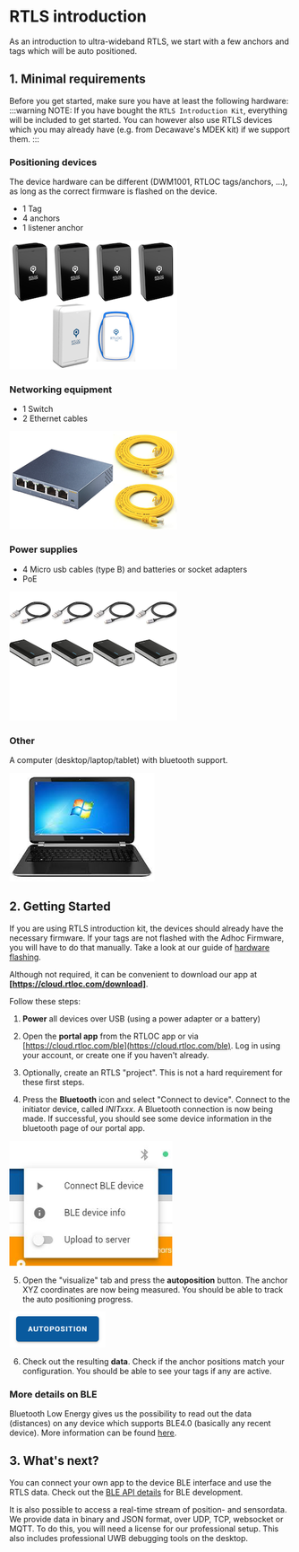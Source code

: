 # RTLS introduction

As an introduction to ultra-wideband RTLS, we start with a few anchors and tags which will be auto positioned.

## 1. Minimal requirements
Before you get started, make sure you have at least the following hardware:
:::warning NOTE:
  If you have bought the `RTLS Introduction Kit`, everything will be included to get started. You can however also use RTLS devices which you may already have (e.g. from Decawave's MDEK kit) if we support them.
:::

### Positioning devices
The device hardware can be different (DWM1001, RTLOC tags/anchors, ...), as long as the correct firmware is flashed on the device.

  - 1 Tag
  - 4 anchors
  - 1 listener anchor

![nodes](./img/install_nodes.png)

### Networking equipment
  - 1 Switch
  - 2 Ethernet cables

![network](./img/install_network.png)

### Power supplies
  - 4 Micro usb cables (type B) and batteries or socket adapters
  - PoE

  ![power](./img/install_power_supply.png)

### Other
A computer (desktop/laptop/tablet) with bluetooth support.

![pc](./img/install_PC.jpeg)

## 2. Getting Started
If you are using RTLS introduction kit, the devices should already have the necessary firmware. If your tags are not flashed with the Adhoc Firmware, you will have to do that manually. Take a look at our guide of [hardware flashing](/hardware/flashing/hw_flashing.html).

Although not required, it can be convenient to download our app at **[https://cloud.rtloc.com/download]**.

Follow these steps:

1. **Power** all devices over USB (using a power adapter or a battery)

2. Open the **portal app** from the RTLOC app or via [https://cloud.rtloc.com/ble](https://cloud.rtloc.com/ble). Log in using your account, or create one if you haven't already.

3. Optionally, create an RTLS "project". This is not a hard requirement for these first steps.

4. Press the **Bluetooth** icon and select "Connect to device". Connect to the initiator device, called *INITxxx*. A Bluetooth connection is now being made. If successful, you should see some device information in the bluetooth page of our portal app.

![BLE](../web/img/ble.jpg)

5. Open the "visualize" tab and press the **autoposition** button. The anchor XYZ coordinates are now being measured. You should be able to track the auto positioning progress.

![BLE](./img/autopos.png)

6. Check out the resulting **data**. Check if the anchor positions match your configuration. You should be able to see your tags if any are active.

<!-- TODO: screenshot of visualization -->

### More details on BLE
Bluetooth Low Energy gives us the possibility to read out the data (distances) on any device which supports BLE4.0 (basically any recent device).
More information can be found [here](/hardware/hw_interface_ble.html).

## 3. What's next?
You can connect your own app to the device BLE interface and use the RTLS data. Check out the [BLE API details](api/api_ble) for BLE development.

It is also possible to access a real-time stream of position- and sensordata. We provide data in binary and JSON format, over UDP, TCP, websocket or MQTT. To do this, you will need a license for our professional setup. This also includes professional UWB debugging tools on the desktop.
